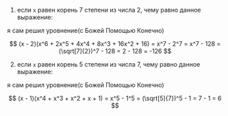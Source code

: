 1. если `x` равен корень 7 степени из числа 2, чему равно данное выражение:

я сам решил уровнение(с Божей Помощью Конечно)

$$
(x - 2)(x^6 + 2x^5 + 4x^4 + 8x^3 + 16x^2 + 16)
= x^7 - 2^7
= x^7 - 128
= (\sqrt[7]{2})^7 - 128
= 2 - 128
= -126
$$

2. если `x` равен корень 5 степени из числа 7, чему равно данное выражение:

я сам решил уровнение(с Божей Помощью Конечно)

$$
(x - 1)(x^4 + x^3 + x^2 + x + 1)
= x^5 - 1^5
= (\sqrt[5]{7})^5 - 1
= 7 - 1
= 6
$$
